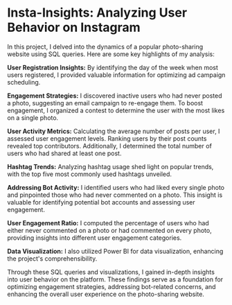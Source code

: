 # Insta-Insights: Analyzing User Behavior on Instagram

In this project, I delved into the dynamics of a popular photo-sharing website using SQL queries. Here are some key highlights of my analysis:

**User Registration Insights:** By identifying the day of the week when most users registered, I provided valuable information for optimizing ad campaign scheduling.

**Engagement Strategies:** I discovered inactive users who had never posted a photo, suggesting an email campaign to re-engage them. To boost engagement, I organized a contest to determine the user with the most likes on a single photo.

**User Activity Metrics:** Calculating the average number of posts per user, I assessed user engagement levels. Ranking users by their post counts revealed top contributors. Additionally, I determined the total number of users who had shared at least one post.

**Hashtag Trends:** Analyzing hashtag usage shed light on popular trends, with the top five most commonly used hashtags unveiled.

**Addressing Bot Activity:** I identified users who had liked every single photo and pinpointed those who had never commented on a photo. This insight is valuable for identifying potential bot accounts and assessing user engagement.

**User Engagement Ratio:** I computed the percentage of users who had either never commented on a photo or had commented on every photo, providing insights into different user engagement categories.

**Data Visualization:** I also utilized Power BI for data visualization, enhancing the project's comprehensibility.

Through these SQL queries and visualizations, I gained in-depth insights into user behavior on the platform. These findings serve as a foundation for optimizing engagement strategies, addressing bot-related concerns, and enhancing the overall user experience on the photo-sharing website.